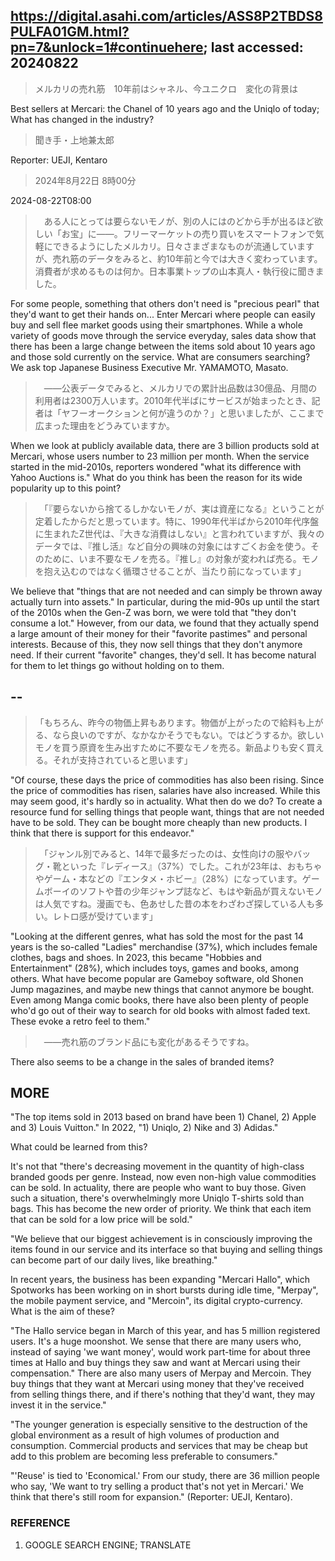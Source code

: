 ## https://digital.asahi.com/articles/ASS8P2TBDS8PULFA01GM.html?pn=7&unlock=1#continuehere; last accessed: 20240822

> メルカリの売れ筋　10年前はシャネル、今ユニクロ　変化の背景は

Best sellers at Mercari: the Chanel of 10 years ago and the Uniqlo of today; What has changed in the industry?

> 聞き手・上地兼太郎

Reporter: UEJI, Kentaro

> 2024年8月22日 8時00分

2024-08-22T08:00

>　ある人にとっては要らないモノが、別の人にはのどから手が出るほど欲しい「お宝」に――。フリーマーケットの売り買いをスマートフォンで気軽にできるようにしたメルカリ。日々さまざまなものが流通していますが、売れ筋のデータをみると、約10年前と今では大きく変わっています。消費者が求めるものは何か。日本事業トップの山本真人・執行役に聞きました。

For some people, something that others don't need is "precious pearl" that they'd want to get their hands on... Enter Mercari where people can easily buy and sell flee market goods using their smartphones. While a whole variety of goods move through the service everyday, sales data show that there has been a large change between the items sold about 10 years ago and those sold currently on the service. What are consumers searching? We ask top Japanese Business Executive Mr. YAMAMOTO, Masato. 

>　――公表データでみると、メルカリでの累計出品数は30億品、月間の利用者は2300万人います。2010年代半ばにサービスが始まったとき、記者は「ヤフーオークションと何が違うのか？」と思いましたが、ここまで広まった理由をどうみていますか。

When we look at publicly available data, there are 3 billion products sold at Mercari, whose users number to 23 million per month. When the service started in the mid-2010s, reporters wondered "what its difference with Yahoo Auctions is." What do you think has been the reason for its wide popularity up to this point?

>　「『要らないから捨てるしかないモノが、実は資産になる』ということが定着したからだと思っています。特に、1990年代半ばから2010年代序盤に生まれたZ世代は、『大きな消費はしない』と言われていますが、我々のデータでは、『推し活』など自分の興味の対象にはすごくお金を使う。そのために、いま不要なモノを売る。『推し』の対象が変われば売る。モノを抱え込むのではなく循環させることが、当たり前になっています」

We believe that "things that are not needed and can simply be thrown away actually turn into assets." In particular, during the mid-90s up until the start of the 2010s when the Gen-Z was born, we were told that "they don't consume a lot." However, from our data, we found that they actually spend a large amount of their money for their "favorite pastimes" and personal interests. Because of this, they now sell things that they don't anymore need. If their current "favorite" changes, they'd sell. It has become natural for them to let things go without holding on to them. 

## --

> 「もちろん、昨今の物価上昇もあります。物価が上がったので給料も上がる、なら良いのですが、なかなかそうでもない。ではどうするか。欲しいモノを買う原資を生み出すために不要なモノを売る。新品よりも安く買える。それが支持されていると思います」

"Of course, these days the price of commodities has also been rising. Since the price of commodities has risen, salaries have also increased. While this may seem good, it's hardly so in actuality. What then do we do? To create a resource fund for selling things that people want, things that are not needed have to be sold. They can be bought more cheaply than new products. I think that there is support for this endeavor."

>　「ジャンル別でみると、14年で最多だったのは、女性向けの服やバッグ・靴といった『レディース』（37%）でした。これが23年は、おもちゃやゲーム・本などの『エンタメ・ホビー』（28%）になっています。ゲームボーイのソフトや昔の少年ジャンプ誌など、もはや新品が買えないモノは人気ですね。漫画でも、色あせした昔の本をわざわざ探している人も多い。レトロ感が受けています」

"Looking at the different genres, what has sold the most for the past 14 years is the so-called "Ladies" merchandise (37%), which includes female clothes, bags and shoes. In 2023, this became "Hobbies and Entertainment" (28%), which includes toys, games and books, among others. What have become popular are Gameboy software, old Shonen Jump magazines, and maybe new things that cannot anymore be bought. Even among Manga comic books, there have also been plenty of people who'd go out of their way to search for old books with almost faded text. These evoke a retro feel to them."

>　――売れ筋のブランド品にも変化があるそうですね。

There also seems to be a change in the sales of branded items?

## MORE

"The top items sold in 2013 based on brand have been 1) Chanel, 2) Apple and 3) Louis Vuitton." In 2022, "1) Uniqlo, 2) Nike and 3) Adidas."

What could be learned from this?

It's not that "there's decreasing movement in the quantity of high-class branded goods per genre. Instead, now even non-high value commodities can be sold. In actuality, there are people who want to buy those. Given such a situation, there's overwhelmingly more Uniqlo T-shirts sold than bags. This has become the new order of priority. We think that each item that can be sold for a low price will be sold."

"We believe that our biggest achievement is in consciously improving the items found in our service and its interface so that buying and selling things can become part of our daily lives, like breathing."

In recent years, the business has been expanding "Mercari Hallo", which Spotworks has been working on in short bursts during idle time, "Merpay", the mobile payment service, and "Mercoin", its digital crypto-currency. What is the aim of these? 

"The Hallo service began in March of this year, and has 5 million registered users. It's a huge moonshot. We sense that there are many users who, instead of saying 'we want money', would work part-time for about three times at Hallo and buy things they saw and want at Mercari using their compensation." There are also many users of Merpay and Mercoin. They buy things that they want at Mercari using money that they've received from selling things there, and if there's nothing that they'd want, they may invest it in the service."

"The younger generation is especially sensitive to the destruction of the global environment as a result of high volumes of production and consumption. Commercial products and services that may be cheap but add to this problem are becoming less preferable to consumers."

"'Reuse' is tied to 'Economical.' From our study, there are 36 million people who say, 'We want to try selling a product that's not yet in Mercari.' We think that there's still room for expansion." (Reporter: UEJI, Kentaro).

### REFERENCE

1) GOOGLE SEARCH ENGINE; TRANSLATE